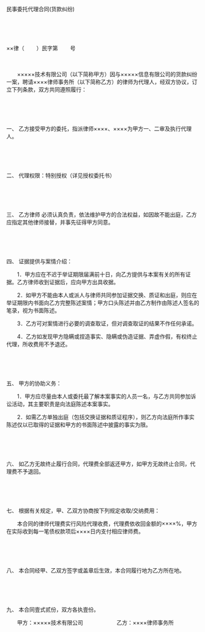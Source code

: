 



民事委托代理合同(货款纠纷)



 

　　

　　


 ××律（　　 ）民字第　　 号
 
　　



　　×××××技术有限公司（以下简称甲方）因与×××××信息有限公司的货款纠纷一案，聘请××××律师事务所（以下简称乙方）的律师为代理人，经双方协议，订立下列条款，双方共同遵照履行：

　　

　　

一、
乙方接受甲方的委托，指派律师××××、××××为甲方一、二审及执行代理人。

　　

　　

二、
代理权限：特别授权（详见授权委托书）

　　

　　

三、
乙方律师 必须认真负责，依法维护甲方的合法权益，如因故不能出庭，乙方应指定其他律师接替，并事先征得甲方同意。

　　

　　

四、
证据提供与案情介绍：

　　1．甲方应在不迟于举证期限届满前十日，向乙方提供与本案有关的所有证据。乙方律师收到证据后，应向甲方出具收据。

　　2．如甲方不能由本人或派人与律师共同参加证据交换、质证和出庭，则应在举证期限内书面向乙方完整陈述案情；甲方口头陈述并由乙方制作由陈述人签名的笔录，视为书面陈述。

　　3．乙方可对案情进行必要的调查取证，但对调查取证的结果不作任何承诺。

　　4．乙方如发现甲方隐瞒或捏造事实、隐瞒或伪造证据、弄虚作假，有权终止代理，所收费用不予退还。

　　

　　

五、
甲方的协助义务：

　　1．甲方应尽量由本人或委托最了解本案事实的人员一名，与乙方共同参加诉讼活动，其主要职责是向法庭陈述本案事实。

　　2．如需乙方单独出庭（包括交换证据和质证程序），则乙方向法庭所作事实陈述仅以已取得的证据和甲方的书面陈述中披露的事实为限。

　　

　　

六、
如乙方无故终止履行合同，代理费全部返还甲方，如甲方无故终止合同，代理费不予退回。

　　

　　

七、
根据有关规定，甲、乙双方协商按下列规定收取/交纳费用：

　　本合同的律师代理费实行风险代理收费，代理费依收回金额的××××%，甲方在实际收到每一笔债权款项后××××日内支付相应律师费。

　　

　　

八、
本合同经甲、乙双方签字或盖章后生效，本合同履行地为乙方所在地。

　　

　　

九、
本合同壹式贰份，双方各执壹份。　　

　　甲方：×××××技术有限公司　　 　　　　乙方：××××律师事务所